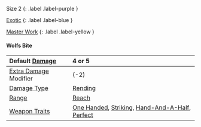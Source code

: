 Size 2
{: .label .label-purple }

[Exotic](Game/Designing-Weapons#Exotic)
{: .label .label-blue }

[Master Work](Game/Designing-Weapons#Master%20Work)
{: .label .label-yellow }
#### Wolfs Bite

| Default [Damage](Core/Weapons#Damage)                     | 4 or 5                                                                                                                                                           |
| :-------------------------------------------------------- | :--------------------------------------------------------------------------------------------------------------------------------------------------------------- |
| [Extra Damage](Game/Core/Attacks#Extra%20Damage) Modifier | (-2)                                                                                                                                                             |
| [Damage Type](Core/Weapons#Damage%20Type)                 | [Rending](Core/Injury#Rending)                                                                                                                                   |
| [Range](Core/Weapons#Range)                               | [Reach](Core/Movement#Reach)                                                                                                                                     |
| [Weapon Traits](Core/Weapon-Traits)                       | [One Handed](Game/Core/Blocks/One-Handed), [Striking](Game/Core/Blocks/Striking), [Hand-And-A-Half](Game/Blocks/Hand-And-A-Half), [Perfect](Game/Blocks/Perfect) |
